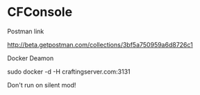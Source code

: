 # CFConsole



Postman link

http://beta.getpostman.com/collections/3bf5a750959a6d8726c1


Docker Deamon

sudo docker -d -H craftingserver.com:3131

Don't run on silent mod!

